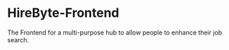 # HireByte-Frontend
The Frontend for a multi-purpose hub to allow people to enhance their job search.
